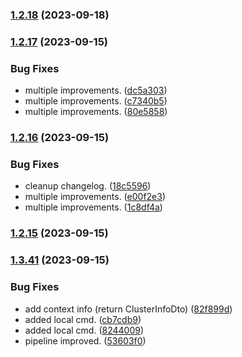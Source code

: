 
### [1.2.18](https://github.com/mogenius/punq/compare/v1.2.17...v1.2.18) (2023-09-18)

### [1.2.17](https://github.com/mogenius/punq/compare/v1.2.16...v1.2.17) (2023-09-15)


### Bug Fixes

* multiple improvements. ([dc5a303](https://github.com/mogenius/punq/commit/dc5a3030167d6c260ea8d13c0fbad2f67905e8a8))
* multiple improvements. ([c7340b5](https://github.com/mogenius/punq/commit/c7340b5d5681baf2fb2237949e9f0f12e3a24d98))
* multiple improvements. ([80e5858](https://github.com/mogenius/punq/commit/80e5858aadcdaba86388305923cc5f98e2950b8a))

### [1.2.16](https://github.com/mogenius/punq/compare/v1.2.15...v1.2.16) (2023-09-15)


### Bug Fixes

* cleanup changelog. ([18c5596](https://github.com/mogenius/punq/commit/18c559627e678693b08bc353cbfa30c21682f191))
* multiple improvements. ([e00f2e3](https://github.com/mogenius/punq/commit/e00f2e3c90a301490a2ec56f7192ce53fa0d1428))
* multiple improvements. ([1c8df4a](https://github.com/mogenius/punq/commit/1c8df4afc3f28dede33bd75ff349b17ea36b6bfd))

### [1.2.15](https://github.com/mogenius/punq/compare/v1.2.14...v1.2.15) (2023-09-15)

### [1.3.41](https://github.com/mogenius/punq/compare/dev1.3.40...dev1.3.41) (2023-09-15)

### Bug Fixes

* add context info (return ClusterInfoDto) ([82f899d](https://github.com/mogenius/punq/commit/82f899d70e4d6b38a728b077efe54a4fc7ecb8bd))
* added local cmd. ([cb7cdb9](https://github.com/mogenius/punq/commit/cb7cdb996a1deef03de5865c35a0abfed8813ce8))
* added local cmd. ([8244009](https://github.com/mogenius/punq/commit/82440098ddea86baec04a0c28598fef9099d1b50))
* pipeline improved. ([53603f0](https://github.com/mogenius/punq/commit/53603f07358f43e865d23bd21d6d9e277a09a5a8))

